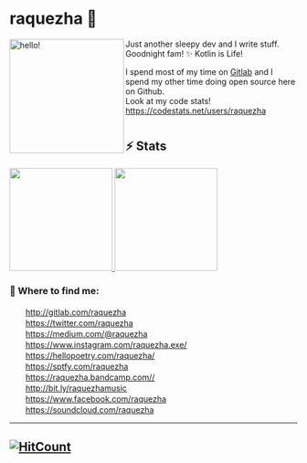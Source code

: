 <!--
**raquezha/raquezha** is a ✨ _special_ ✨ repository because its `README.md` (this file) appears on your GitHub profile. !-->

# raquezha 👋 

<p><img width="200" alt="hello!" align="left" src="https://media.giphy.com/media/6DNtXFxz7RHxK/giphy.gif"><p>
Just another sleepy dev and I write stuff.<br/>Goodnight fam! ✨ Kotlin is Life!
<br/>

I spend most of my time on [Gitlab](http://gitlab.com/raquezha) and I spend my other time doing open source here on Github.<br/>
Look at my code stats! https://codestats.net/users/raquezha<br/>

#
#  
#  
## ⚡ Stats
<a href="https://github.com/raquezha">
  <img height="180em" src="https://github-readme-stats.vercel.app/api?username=raquezha&show_icons=true&include_all_commits=true&count_private=true" />
  <img height="180em" src="https://github-readme-stats.vercel.app/api/top-langs/?username=raquezha&layout=compact&show_icons=true" />
</a>


### 💬 Where to find me:
<img height="16" width="24" src="https://cdn.jsdelivr.net/npm/simple-icons@v3/icons/gitlab.svg" /> http://gitlab.com/raquezha<br/>
<img height="16" width="24" src="https://cdn.jsdelivr.net/npm/simple-icons@v3/icons/twitter.svg" /> https://twitter.com/raquezha<br/>
<img height="16" width="24" src="https://cdn.jsdelivr.net/npm/simple-icons@v3/icons/medium.svg" />  https://medium.com/@raquezha<br/>
<img height="16" width="24" src="https://cdn.jsdelivr.net/npm/simple-icons@v3/icons/instagram.svg" />  https://www.instagram.com/raquezha.exe/<br/>
<img height="16" width="24" src="https://cdn.jsdelivr.net/npm/simple-icons@v3/icons/readthedocs.svg" />  https://hellopoetry.com/raquezha/<br/>
<img height="16" width="24" src="https://cdn.jsdelivr.net/npm/simple-icons@v3/icons/spotify.svg" />  https://sptfy.com/raquezha<br/>
<img height="16" width="24" src="https://cdn.jsdelivr.net/npm/simple-icons@v3/icons/bandcamp.svg" />  https://raquezha.bandcamp.com//<br/>
<img height="16" width="24" src="https://cdn.jsdelivr.net/npm/simple-icons@v3/icons/applemusic.svg" />  http://bit.ly/raquezhamusic<br/>
<img height="16" width="24" src="https://cdn.jsdelivr.net/npm/simple-icons@v3/icons/facebook.svg" />  https://www.facebook.com/raquezha<br/>
<img height="16" width="24" src="https://cdn.jsdelivr.net/npm/simple-icons@v3/icons/soundcloud.svg" />  https://soundcloud.com/raquezha<br/>

---
[![HitCount](http://hits.dwyl.com/raquezha/{project}.svg)](http://hits.dwyl.com/raquezha/{project})
--
